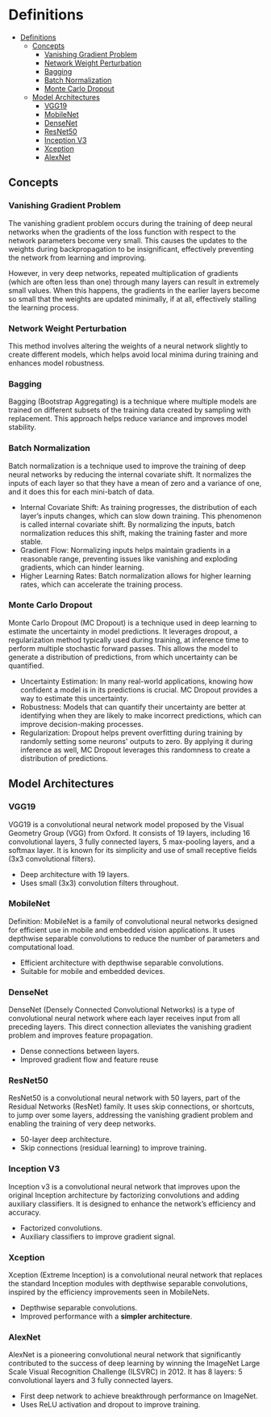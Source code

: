 # Definitions

- [Definitions](#definitions)
  - [Concepts](#concepts)
    - [Vanishing Gradient Problem](#vanishing-gradient-problem)
    - [Network Weight Perturbation](#network-weight-perturbation)
    - [Bagging](#bagging)
    - [Batch Normalization](#batch-normalization)
    - [Monte Carlo Dropout](#monte-carlo-dropout)
  - [Model Architectures](#model-architectures)
    - [VGG19](#vgg19)
    - [MobileNet](#mobilenet)
    - [DenseNet](#densenet)
    - [ResNet50](#resnet50)
    - [Inception V3](#inception-v3)
    - [Xception](#xception)
    - [AlexNet](#alexnet)

## Concepts

### Vanishing Gradient Problem

The vanishing gradient problem occurs during the training of deep neural networks when the gradients of the loss function with respect to the network parameters become very small. This causes the updates to the weights during backpropagation to be insignificant, effectively preventing the network from learning and improving.

However, in very deep networks, repeated multiplication of gradients (which are often less than one) through many layers can result in extremely small values. When this happens, the gradients in the earlier layers become so small that the weights are updated minimally, if at all, effectively stalling the learning process.

### Network Weight Perturbation

This method involves altering the weights of a neural network slightly to create different models, which helps avoid local minima during training and enhances model robustness.

### Bagging

Bagging (Bootstrap Aggregating) is a technique where multiple models are trained on different subsets of the training data created by sampling with replacement. This approach helps reduce variance and improves model stability.

### Batch Normalization

Batch normalization is a technique used to improve the training of deep neural networks by reducing the internal covariate shift. It normalizes the inputs of each layer so that they have a mean of zero and a variance of one, and it does this for each mini-batch of data.

- Internal Covariate Shift: As training progresses, the distribution of each layer’s inputs changes, which can slow down training. This phenomenon is called internal covariate shift. By normalizing the inputs, batch normalization reduces this shift, making the training faster and more stable.
- Gradient Flow: Normalizing inputs helps maintain gradients in a reasonable range, preventing issues like vanishing and exploding gradients, which can hinder learning.
- Higher Learning Rates: Batch normalization allows for higher learning rates, which can accelerate the training process.

### Monte Carlo Dropout

Monte Carlo Dropout (MC Dropout) is a technique used in deep learning to estimate the uncertainty in model predictions. It leverages dropout, a regularization method typically used during training, at inference time to perform multiple stochastic forward passes. This allows the model to generate a distribution of predictions, from which uncertainty can be quantified.

- Uncertainty Estimation: In many real-world applications, knowing how confident a model is in its predictions is crucial. MC Dropout provides a way to estimate this uncertainty.
- Robustness: Models that can quantify their uncertainty are better at identifying when they are likely to make incorrect predictions, which can improve decision-making processes.
- Regularization: Dropout helps prevent overfitting during training by randomly setting some neurons' outputs to zero. By applying it during inference as well, MC Dropout leverages this randomness to create a distribution of predictions.

## Model Architectures

### VGG19

VGG19 is a convolutional neural network model proposed by the Visual Geometry Group (VGG) from Oxford. It consists of 19 layers, including 16 convolutional layers, 3 fully connected layers, 5 max-pooling layers, and a softmax layer. It is known for its simplicity and use of small receptive fields (3x3 convolutional filters).

- Deep architecture with 19 layers.
- Uses small (3x3) convolution filters throughout.

### MobileNet

Definition: MobileNet is a family of convolutional neural networks designed for efficient use in mobile and embedded vision applications. It uses depthwise separable convolutions to reduce the number of parameters and computational load.

- Efficient architecture with depthwise separable convolutions.
- Suitable for mobile and embedded devices.

### DenseNet

DenseNet (Densely Connected Convolutional Networks) is a type of convolutional neural network where each layer receives input from all preceding layers. This direct connection alleviates the vanishing gradient problem and improves feature propagation.

- Dense connections between layers.
- Improved gradient flow and feature reuse

### ResNet50

ResNet50 is a convolutional neural network with 50 layers, part of the Residual Networks (ResNet) family. It uses skip connections, or shortcuts, to jump over some layers, addressing the vanishing gradient problem and enabling the training of very deep networks.

- 50-layer deep architecture.
- Skip connections (residual learning) to improve training.

### Inception V3

Inception v3 is a convolutional neural network that improves upon the original Inception architecture by factorizing convolutions and adding auxiliary classifiers. It is designed to enhance the network’s efficiency and accuracy.

- Factorized convolutions.
- Auxiliary classifiers to improve gradient signal.

### Xception

Xception (Extreme Inception) is a convolutional neural network that replaces the standard Inception modules with depthwise separable convolutions, inspired by the efficiency improvements seen in MobileNets.

- Depthwise separable convolutions.
- Improved performance with a **simpler architecture**.

### AlexNet

AlexNet is a pioneering convolutional neural network that significantly contributed to the success of deep learning by winning the ImageNet Large Scale Visual Recognition Challenge (ILSVRC) in 2012. It has 8 layers: 5 convolutional layers and 3 fully connected layers.

- First deep network to achieve breakthrough performance on ImageNet.
- Uses ReLU activation and dropout to improve training.
